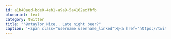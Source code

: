 ```yaml
---
id: a1b40aed-bde0-4eb1-a9a9-5a4162adfbfb
blueprint: text
category: twitter
title: "'@rtaylor Nice.. Late night beer?"
caption: '<span class="username username_linked">@<a href="https://twitter.com/rtaylor" title="Elon Musk">rtaylor</a></span> Nice.. Late night beer?'
---
```

